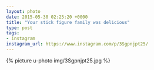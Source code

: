 ```yaml
---
layout: photo
date: 2015-05-30 02:25:20 +0000
title: "Your stick figure family was delicious"
type: post
tags:
- instagram
instagram_url: https://www.instagram.com/p/3Sgpnjpt25/
---
```


{% picture u-photo img/3Sgpnjpt25.jpg %}


